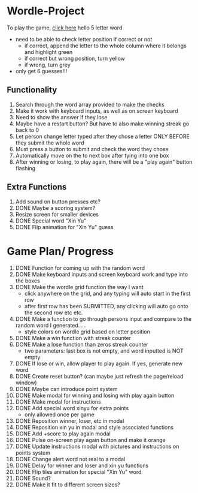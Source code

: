 # Wordle-Project
To play the game, [click here](https://xyzhengg.github.io/Wordle-Project/)
hello
5 letter word
- need to be able to check letter position if correct or not
    - if correct, append the letter to the whole column where it belongs and highlight green
    - if correct but wrong position, turn yellow
    - if wrong, turn grey
- only get 6 guesses!!!

## Functionality
1. Search through the word array provided to make the checks
2. Make it work with keyboard inputs, as well as on screen keyboard
8. Need to show the answer if they lose
3. Maybe have a restart button? But have to also make winning streak go back to 0
4. Let person change letter typed after they chose a letter ONLY BEFORE they submit the whole word
5. Must press a button to submit and check the word they chose
6. Automatically move on the to next box after tying into one box
7. After winning or losing, to play again, there will be a "play again" button flashing

## Extra Functions
1. Add sound on button presses etc?
2. DONE Maybe a scoring system?
3. Resize screen for smaller devices
4. DONE Special word "Xin Yu"
5. DONE Flip animation for "Xin Yu" guess

# Game Plan/ Progress
1. DONE Function for coming up with the random word
2. DONE Make keyboard inputs and screen keyboard work and type into the boxes
3. DONE Make the wordle grid function the way I want
    - click anywhere on the grid, and any typing will auto start in the first row
    - after first row has been SUBMITTED, any clicking will auto go onto the second row etc etc.
4. DONE Make a function to go through persons input and compare to the random word I generated. . . 
    - style colors on wordle grid based on letter position
5. DONE Make a win function with streak counter
6. DONE Make a lose function than zeros streak counter
    - two parameters: last box is not empty, and word inputted is NOT empty
7. DONE If lose or win, allow player to play again. If yes, generate new word
8. DONE Create reset button? (can maybe just refresh the page/reload window)
9. DONE Maybe can introduce point system
10. DONE Make modal for winning and losing with play again button
11. DONE Make modal for instructions
12. DONE Add special word xinyu for extra points
    - only allowed once per game
13. DONE Reposition winner, loser, etc in modal
14. DONE Reposition xin yu in modal and style associated functions
14. DONE Add +score to play again modal
14. DONE Pulse on-screen play again button and make it orange
15. DONE Update instructions modal with pictures and instructions on points system
16. DONE Change alert word not real to a modal
14. DONE Delay for winner and loser and xin yu functions
14. DONE Flip tiles animation for special "Xin Yu" word
15. DONE Sound?
17. DONE Make it fit to different screen sizes?
